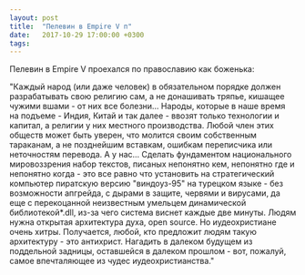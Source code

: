 ```yaml
---
layout: post
title:  "Пелевин в Empire V п"
date:   2017-10-29 17:00:00 +0300
tags:   
---
```


Пелевин в Empire V проехался по православию как боженька:

 "Каждый народ (или даже человек) в обязательном порядке должен разрабатывать свою религию сам, а не донашивать тряпье, кишащее чужими вшами - от них все болезни… Народы, которые в наше время на подъеме - Индия, Китай и так далее - ввозят только технологии и капитал, а религии у них местного производства. Любой член этих обществ может быть уверен, что молится своим собственным тараканам, а не позднейшим вставкам, ошибкам переписчика или неточностям перевода. А у нас… Сделать фундаментом национального мировоззрения набор текстов, писаных непонятно кем, непонятно где и непонятно когда - это все равно что установить на стратегический компьютер пиратскую версию "виндоуз-95" на турецком языке - без возможности апгрейда, с дырами в защите, червями и вирусами, да еще с перекоцанной неизвестным умельцем динамической библиотекой*.dll, из-за чего система виснет каждые две минуты. Людям нужна открытая архитектура духа, open source. Но иудеохристиане очень хитры. Получается, любой, кто предложит людям такую архитектуру - это антихрист. Нагадить в далеком будущем из поддельной задницы, оставшейся в далеком прошлом - вот, пожалуй, самое впечталяющее из чудес иудеохристианства."

<!--excerpt-->
